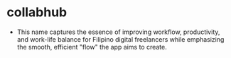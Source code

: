 # collabhub

- This name captures the essence of improving workflow, productivity, and work-life balance for Filipino digital freelancers while emphasizing the smooth, efficient "flow" the app aims to create.
